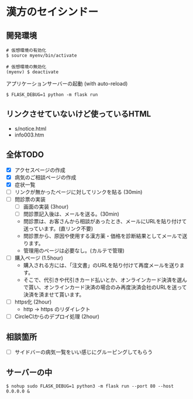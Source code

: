 # 漢方のセイシンドー

## 開発環境

```shell
# 仮想環境の有効化
$ source myenv/bin/activate

# 仮想環境の無効化
(myenv) $ deactivate
```

アプリケーションサーバーの起動 (with auto-reload)

```shell
$ FLASK_DEBUG=1 python -m flask run
```


## リンクさせていないけど使っているHTML

* s/notice.html
* info003.htm

## 全体TODO
* [x] アクセスページの作成
* [x] 病気のご相談ページの作成
* [x] 症状一覧
* [ ] リンクが無かったページに対してリンクを貼る (30min)
* [ ] 問診票の実装
  * [ ] 画面の実装 (3hour)
  * [ ] 問診票記入後は、メールを送る。(30min)
  * 問診票は、お客さんから相談があったとき、メールにURLを貼り付けて送っています。(直リンク不要)
  * 問診票から、原因や使用する漢方薬・価格を診断結果としてメールで送ります。
  * 管理用のページは必要なし。(カルテで管理)
* [ ] 購入ページ (1.5hour)
  * 購入される方には、「注文書」のURLを貼り付けて再度メールを送ります。
  * そこで、代引きや代引きカード払いとか、オンラインカード決済を選んで貰い、オンラインカード決済の場合のみ再度決済会社のURLを送って決済を済ませて貰います。
* [ ] https化 (2hour)
  * http -> https のリダイレクト
* [ ] CircleCIからのデプロイ処理 (2hour)

## 相談箇所
* [ ] サイドバーの病気一覧をいい感じにグルーピングしてもらう

## サーバーの中

```shell
$ nohup sudo FLASK_DEBUG=1 python3 -m flask run --port 80 --host 0.0.0.0 &
```
